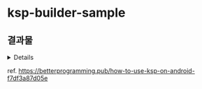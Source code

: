 # ksp-builder-sample

## 결과물
<details>

```kotlin
internal class MutablePerson(
	var name: kotlin.String,
	var age: kotlin.Int?,
	var email: kotlin.String?,
	var contact: kotlin.Pair<kotlin.String, kotlin.String, >?,
) {
	fun toPerson(): Person = Person(
		name = name,
		age = age,
		email = email,
		contact = contact,
	)
}
```

```kotlin
class PersonBuilder(
	name: kotlin.String,
) {

	private val mutablePerson: MutablePerson = MutablePerson(
		name = name,
		age = null,
		email = null,
		contact = null,
	)

	fun age(age: kotlin.Int): PersonBuilder {
		mutablePerson.age = age
		return this
	}

	fun email(email: kotlin.String): PersonBuilder {
		mutablePerson.email = email
		return this
	}

	fun contact(contact: kotlin.Pair<kotlin.String, kotlin.String, >): PersonBuilder {
		mutablePerson.contact = contact
		return this
	}

	fun build(): Person = mutablePerson.toPerson()

}
```

</details>

ref. https://betterprogramming.pub/how-to-use-ksp-on-android-f7df3a87d05e
